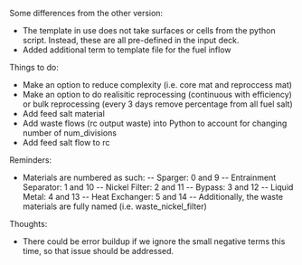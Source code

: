 
Some differences from the other version:
- The template in use does not take surfaces or cells from the python script. Instead, these are all pre-defined in the input deck.
- Added additional term to template file for the fuel inflow

Things to do:
- Make an option to reduce complexity (i.e. core mat and reproccess mat)
- Make an option to do realisitic reprocessing (continuous with efficiency) or bulk reprocessing (every 3 days remove percentage from all fuel salt)
- Add feed salt material
- Add waste flows (rc output waste) into Python to account for changing number of num_divisions
- Add feed salt flow to rc

Reminders:
- Materials are numbered as such:
-- Sparger: 0 and 9
-- Entrainment Separator: 1 and 10
-- Nickel Filter: 2 and 11
-- Bypass: 3 and 12
-- Liquid Metal: 4 and 13
-- Heat Exchanger: 5 and 14
-- Additionally, the waste materials are fully named (i.e. waste_nickel_filter)


Thoughts:
- There could be error buildup if we ignore the small negative terms this time, so that issue should be addressed.
